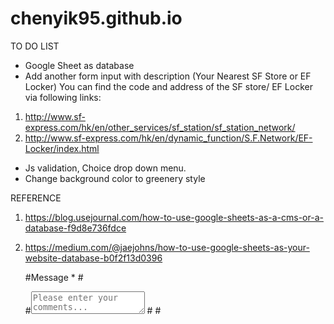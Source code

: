 # chenyik95.github.io
TO DO LIST
- Google Sheet as database
- Add another form input with description (Your Nearest SF Store or EF Locker)
You can find the code and address of the SF store/ EF Locker via following links:
1) http://www.sf-express.com/hk/en/other_services/sf_station/sf_station_network/
2) http://www.sf-express.com/hk/en/dynamic_function/S.F.Network/EF-Locker/index.html
- Js validation, Choice drop down menu.
- Change background color to greenery style

REFERENCE
1) https://blog.usejournal.com/how-to-use-google-sheets-as-a-cms-or-a-database-f9d8e736fdce
2) https://medium.com/@jaejohns/how-to-use-google-sheets-as-your-website-database-b0f2f13d0396

	#<label class="label-input100" for="message">Message *</label>
				#<div class="wrap-input100 validate-input">
					#<textarea id="message" class="input100" name="message" placeholder="Please enter your comments..."></textarea>
					#<span class="focus-input100"></span>
				#</div>
        
